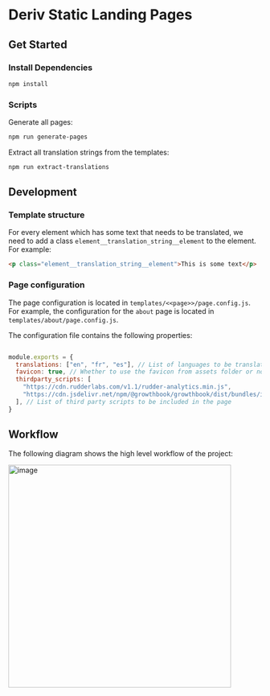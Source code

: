 # Deriv Static Landing Pages

## Get Started

### Install Dependencies

```bash
npm install
```

### Scripts

Generate all pages:

```bash
npm run generate-pages
```

Extract all translation strings from the templates:

```bash
npm run extract-translations
```

## Development

### Template structure

For every element which has some text that needs to be translated, we need to add a class `element__translation_string__element` to the element. For example:

```html
<p class="element__translation_string__element">This is some text</p>
```

### Page configuration

The page configuration is located in `templates/<<page>>/page.config.js`. For example, the configuration for the `about` page is located in `templates/about/page.config.js`.

The configuration file contains the following properties:

```js

module.exports = {
  translations: ["en", "fr", "es"], // List of languages to be translated
  favicon: true, // Whether to use the favicon from assets folder or not
  thirdparty_scripts: [
    "https://cdn.rudderlabs.com/v1.1/rudder-analytics.min.js",
    "https://cdn.jsdelivr.net/npm/@growthbook/growthbook/dist/bundles/index.js",
  ], // List of third party scripts to be included in the page
}

```

## Workflow

The following diagram shows the high level workflow of the project:

<img width="443" alt="image" src="https://github.com/amir-deriv/deriv-static-landing-pages/assets/129206554/65f90c8c-24ba-40d4-b72b-4ac0f981fdb1">

